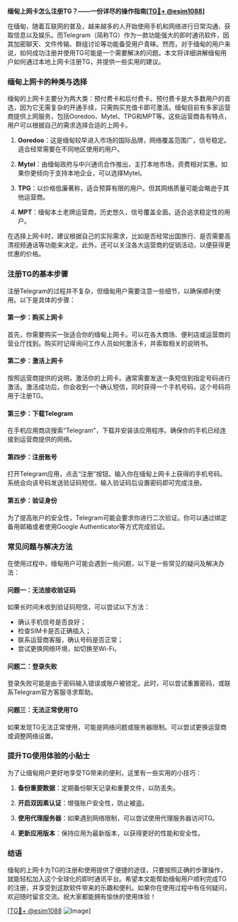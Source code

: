 **缅甸上网卡怎么注册TG？——一份详尽的操作指南[[TG💪+ @esim1088](https://t.me/s/esim1088)]**

在缅甸，随着互联网的普及，越来越多的人开始使用手机和网络进行日常沟通、获取信息以及娱乐。而Telegram（简称TG）作为一款功能强大的即时通讯软件，因其加密聊天、文件传输、群组讨论等功能备受用户青睐。然而，对于缅甸的用户来说，如何成功注册并使用TG可能是一个需要解决的问题。本文将详细讲解缅甸用户如何通过本地上网卡注册TG，并提供一些实用的建议。

### **缅甸上网卡的种类与选择**

缅甸的上网卡主要分为两大类：预付费卡和后付费卡。预付费卡是大多数用户的首选，因为它无需复杂的开通手续，只需购买充值卡即可激活。缅甸目前有多家运营商提供上网服务，包括Ooredoo、Mytel、TPG和MPT等。这些运营商各有特点，用户可以根据自己的需求选择合适的上网卡。

1. **Ooredoo**：这是缅甸较早进入市场的国际品牌，网络覆盖范围广，信号稳定。适合经常需要在不同地区使用的用户。
   
2. **Mytel**：由缅甸政府与中兴通讯合作推出，主打本地市场，资费相对实惠。如果你更倾向于支持本地企业，可以选择Mytel。

3. **TPG**：以价格低廉著称，适合预算有限的用户。但其网络质量可能会略逊于其他运营商。

4. **MPT**：缅甸本土老牌运营商，历史悠久，信号覆盖全面。适合追求稳定性的用户。

在选择上网卡时，建议根据自己的实际需求，比如是否经常出国旅行、是否需要高清视频通话等功能来决定。此外，还可以关注各大运营商的促销活动，以便获得更优惠的价格。

### **注册TG的基本步骤**

注册Telegram的过程并不复杂，但缅甸用户需要注意一些细节，以确保顺利使用。以下是具体的步骤：

#### **第一步：购买上网卡**
首先，你需要购买一张适合你的缅甸上网卡。可以在各大商场、便利店或运营商的营业厅找到。购买时记得询问工作人员如何激活卡，并索取相关的说明书。

#### **第二步：激活上网卡**
按照运营商提供的说明，激活你的上网卡。通常需要发送一条短信到指定号码进行激活。激活成功后，你会收到一个确认短信，同时获得一个手机号码，这个号码将用于注册TG。

#### **第三步：下载Telegram**
在手机应用商店搜索“Telegram”，下载并安装该应用程序。确保你的手机已经连接到运营商提供的网络。

#### **第四步：注册账号**
打开Telegram应用，点击“注册”按钮。输入你在缅甸上网卡上获得的手机号码。系统会向该号码发送验证码短信，输入验证码后设置密码即可完成注册。

#### **第五步：验证身份**
为了提高账户的安全性，Telegram可能会要求你进行二次验证。你可以通过绑定备用邮箱或者使用Google Authenticator等方式完成验证。

### **常见问题与解决方法**

在使用过程中，缅甸用户可能会遇到一些问题，以下是一些常见的疑问及解决办法：

#### **问题一：无法接收验证码**
如果长时间未收到验证码短信，可以尝试以下方法：
- 确认手机信号是否良好；
- 检查SIM卡是否正确插入；
- 联系运营商客服，确认号码是否正常；
- 尝试更换网络环境，如切换至Wi-Fi。

#### **问题二：登录失败**
登录失败可能是由于密码输入错误或账户被锁定。此时，可以尝试重置密码，或联系Telegram官方客服寻求帮助。

#### **问题三：无法正常使用TG**
如果发现TG无法正常使用，可能是网络问题或服务器限制。可以尝试更换运营商或调整网络设置。

### **提升TG使用体验的小贴士**

为了让缅甸用户更好地享受TG带来的便利，这里有一些实用的小技巧：

1. **备份重要数据**：定期备份聊天记录和重要文件，以防丢失。
   
2. **开启双因素认证**：增强账户安全性，防止被盗。

3. **使用代理服务器**：如果遇到网络限制，可以尝试使用代理服务器访问TG。

4. **更新应用版本**：保持应用为最新版本，以获得更好的性能和安全性。

### **结语**

缅甸的上网卡为TG的注册和使用提供了便捷的途径，只要按照正确的步骤操作，就能轻松加入这个全球化的即时通讯平台。希望本文能帮助缅甸用户顺利完成TG的注册，并享受到这款软件带来的乐趣和便利。如果你在使用过程中有任何疑问，欢迎随时留言交流。祝大家都能拥有愉快的使用体验！

[[TG💪+ @esim1088](https://t.me/s/esim1088) ![Image](https://i.postimg.cc/4NQfJmqS/Snipaste-2025-05-13-00-14-12.png)]